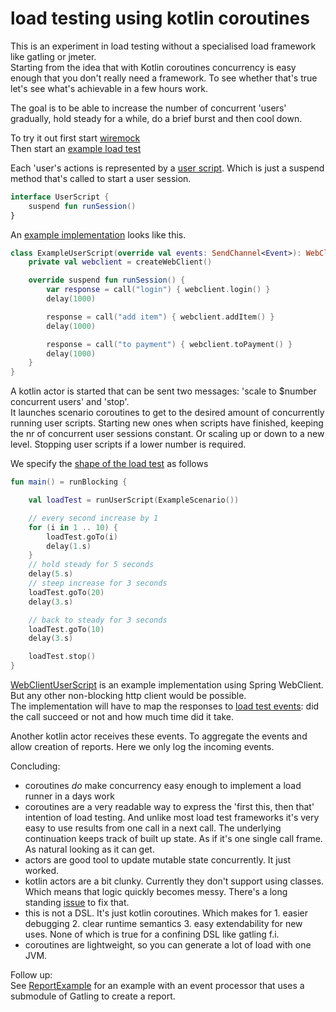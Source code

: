 # load testing using kotlin coroutines
This is an experiment in load testing without a specialised load framework like gatling or jmeter.  
Starting from the idea that with Kotlin coroutines concurrency is easy enough that you don't really need a framework.
To see whether that's true let's see what's achievable in a few hours work.

The goal is to be able to increase the number of concurrent 'users' gradually, hold steady for a while, do a brief burst and then cool down.

To try it out first start [wiremock](src/main/kotlin/laad/RunWiremock.kt)  
Then start an [example load test](src/main/kotlin/laad/ExampleLoadTest.kt)

Each 'user's actions is represented by a [user script](src/main/kotlin/laad/UserScript.kt). Which is just a suspend method that's called to start a user session.
```kotlin
interface UserScript {
    suspend fun runSession()
}
```
An [example implementation](src/main/kotlin/laad/ExampleUserScript.kt) looks like this.
```kotlin
class ExampleUserScript(override val events: SendChannel<Event>): WebClientScenario() {
    private val webclient = createWebClient()

    override suspend fun runSession() {
        var response = call("login") { webclient.login() }
        delay(1000)

        response = call("add item") { webclient.addItem() }
        delay(1000)

        response = call("to payment") { webclient.toPayment() }
        delay(1000)
    }
}
```
A kotlin actor is started that can be sent two messages: 'scale to $number concurrent users' and 'stop'.  
It launches scenario coroutines to get to the desired amount of concurrently running user scripts. Starting new ones when scripts have finished, keeping the nr of concurrent user sessions constant. Or scaling up or down to a new level. Stopping user scripts if a lower number is required.

We specify the [shape of the load test](src/main/kotlin/laad/ExampleLoadTest.kt) as follows
```kotlin
fun main() = runBlocking {

    val loadTest = runUserScript(ExampleScenario())

    // every second increase by 1
    for (i in 1 .. 10) {
        loadTest.goTo(i)
        delay(1.s)
    }
    // hold steady for 5 seconds
    delay(5.s)
    // steep increase for 3 seconds
    loadTest.goTo(20)
    delay(3.s)

    // back to steady for 3 seconds
    loadTest.goTo(10)
    delay(3.s)

    loadTest.stop()
}
```

[WebClientUserScript](src/main/kotlin/laad/webclient/WebClientUserScript.kt) is an example implementation using Spring WebClient. But any other non-blocking http client would be possible.  
The implementation will have to map the responses to [load test events](src/main/kotlin/laad/Event.kt): did the call succeed or not and how much time did it take.

Another kotlin actor receives these events. To aggregate the events and allow creation of reports. Here we only log the incoming events.

Concluding:  
- coroutines _do_ make concurrency easy enough to implement a load runner in a days work
- coroutines are a very readable way to express the 'first this, then that' intention of load testing. And unlike most load test frameworks it's very easy to use results from one call in a next call. The underlying continuation keeps track of built up state. As if it's one single call frame. As natural looking as it can get. 
- actors are good tool to update mutable state concurrently. It just worked.  
- kotlin actors are a bit clunky. Currently they don't support using classes. Which means that logic quickly becomes messy. There's a long standing [issue](https://github.com/Kotlin/kotlinx.coroutines/issues/87) to fix that.
- this is not a DSL. It's just kotlin coroutines. Which makes for 1. easier debugging 2. clear runtime semantics 3. easy extendability for new uses. None of which is true for a confining DSL like gatling f.i.  
- coroutines are lightweight, so you can generate a lot of load with one JVM.

Follow up:  
See [ReportExample](src/main/kotlin/laad/ExampleSimulationWithReport.kt) for an example with an event processor that uses a submodule of Gatling to create a report. 